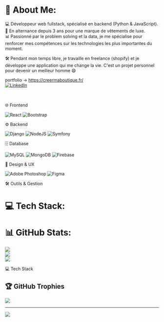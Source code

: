 
# 💫 About Me:
💻 Développeur web fullstack, spécialisé en backend (Python & JavaScript). <br>
🚀 En alternance depuis 3 ans pour une marque de vêtements de luxe. <br>
📊 Passionné par le problem solving et la data, je me spécialise pour renforcer mes compétences sur les technologies les plus importantes du moment. <br>

🛠️ Pendant mon temps libre, je travaille en freelance (shopify) et je développe une application qui me change la vie. C'est un projet personnel pour devenir un meilleur homme 😄 <br>

portfolio -> https://creermaboutique.fr/ <br>
[![LinkedIn](https://img.shields.io/badge/LinkedIn-%230077B5.svg?logo=linkedin&logoColor=white)](https://www.linkedin.com/in/nassim-lahlouh-6a96a8235/) 
<br><br><br>


🌐 Frontend

![React](https://img.shields.io/badge/react-%2320232a.svg?style=for-the-badge&logo=react&logoColor=%2361DAFB) 
![Bootstrap](https://img.shields.io/badge/bootstrap-%23563D7C.svg?style=for-the-badge&logo=bootstrap&logoColor=white) 


⚙️ Backend

![Django](https://img.shields.io/badge/django-%23092E20.svg?style=for-the-badge&logo=django&logoColor=white)
![NodeJS](https://img.shields.io/badge/node.js-6DA55F?style=for-the-badge&logo=node.js&logoColor=white)
![Symfony](https://img.shields.io/badge/symfony-%23000000.svg?style=for-the-badge&logo=symfony&logoColor=white)


🗄️ Database

![MySQL](https://img.shields.io/badge/mysql-%2300f.svg?style=for-the-badge&logo=mysql&logoColor=white)
![MongoDB](https://img.shields.io/badge/MongoDB-%234ea94b.svg?style=for-the-badge&logo=mongodb&logoColor=white)
![Firebase](https://img.shields.io/badge/Firebase-039BE5?style=for-the-badge&logo=Firebase&logoColor=white)

🎨 Design & UX

![Adobe Photoshop](https://img.shields.io/badge/adobe%20photoshop-%2331A8FF.svg?style=for-the-badge&logo=adobe%20photoshop&logoColor=white)
![Figma](https://img.shields.io/badge/figma-%23F24E1E.svg?style=for-the-badge&logo=figma&logoColor=white)



🛠️ Outils & Gestion


# 💻 Tech Stack:

# 📊 GitHub Stats:
![](https://github-readme-stats.vercel.app/api?username=NassimDevNum&theme=dark&hide_border=false&include_all_commits=false&count_private=false)<br/>
![](https://github-readme-streak-stats.herokuapp.com/?user=NassimDevNum&theme=dark&hide_border=false)<br/>
![](https://github-readme-stats.vercel.app/api/top-langs/?username=NassimDevNum&theme=dark&hide_border=false&include_all_commits=false&count_private=false&layout=compact)



💻 Tech Stack




## 🏆 GitHub Trophies
![](https://github-profile-trophy.vercel.app/?username=NassimDevNum&theme=radical&no-frame=false&no-bg=true&margin-w=4)

---
[![](https://visitcount.itsvg.in/api?id=NassimDevNum&icon=0&color=0)](https://visitcount.itsvg.in)

<!-- Proudly created with GPRM ( https://gprm.itsvg.in ) -->
